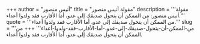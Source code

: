 +++
author = "أنيس منصور"
title = "مقولة أنيس منصور"
description = '''مقولة أنيس منصور: من الممكن أن يتحول صديقك إلى عدو، أما الأقارب فقد ولدوا أعداء.'''
quote = '''من الممكن أن يتحول صديقك إلى عدو، أما الأقارب فقد ولدوا أعداء.'''
slug = '''من-الممكن-أن-يتحول-صديقك-إلى-عدو،-أما-الأقارب-فقد-ولدوا-أعداء'''
+++
من الممكن أن يتحول صديقك إلى عدو، أما الأقارب فقد ولدوا أعداء.
